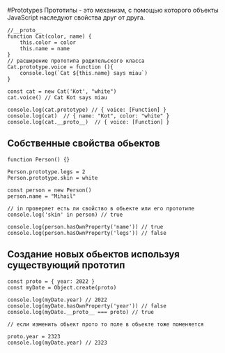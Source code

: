 #Prototypes
Прототипы - это механизм, с помощью которого объекты JavaScript наследуют свойства друг от друга.

```ecmascript 6
//__proto__
function Cat(color, name) {
    this.color = color
    this.name = name
}
// расширение прототипа родительского класса
Cat.prototype.voice = function (){
    console.log(`Cat ${this.name} says miau`)
}

const cat = new Cat('Kot', "white")
cat.voice() // Cat Kot says miau

console.log(cat.prototype) // { voice: [Function] }
console.log(cat)  // { name: "Kot", color: "white" }
console.log(cat.__proto__)  // { voice: [Function] }
```

## Собственные свойства обьектов
```ecmascript 6
function Person() {}

Person.prototype.legs = 2
Person.prototype.skin = white

const person = new Person()
person.name = "Mihail"

// in проверяет есть ли свойство в обьекте или его прототипе
console.log('skin' in person) // true

console.log(person.hasOwnProperty('name')) // true
console.log(person.hasOwnProperty('legs')) // false
```

## Создание новых обьектов используя существующий прототип

```ecmascript 6
const proto = { year: 2022 }
const myDate = Object.create(proto)

console.log(myDate.year) // 2022
console.log(myDate.hasOwnProperty('year')) // false
console.log(myDate.__proto__ === proto) // true

// если изменить обьект прото то поле в обьекте тоже поменяется 

proto.year = 2323
console.log(myDate.year) // 2323
```
